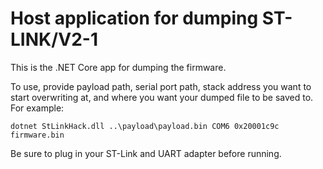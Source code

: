 Host application for dumping ST-LINK/V2-1
=========================================

This is the .NET Core app for dumping the firmware.

To use, provide payload path, serial port path, stack address you want to start
overwriting at, and where you want your dumped file to be saved to. For example:

```
dotnet StLinkHack.dll ..\payload\payload.bin COM6 0x20001c9c firmware.bin
```

Be sure to plug in your ST-Link and UART adapter before running.
